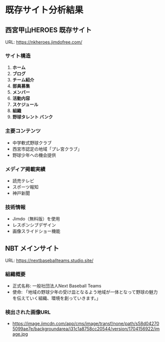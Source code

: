 # 既存サイト分析結果

## 西宮甲山HEROES 既存サイト
URL: https://nkheroes.jimdofree.com/

### サイト構造
1. **ホーム**
2. **ブログ**
3. **チーム紹介**
4. **部員募集**
5. **メンバー**
6. **活動内容**
7. **スケジュール**
8. **組織**
9. **野球タレント バンク**

### 主要コンテンツ
- 中学軟式野球クラブ
- 西宮市認定の地域「プレ宮クラブ」
- 野球少年への機会提供

### メディア掲載実績
- 読売テレビ
- スポーツ報知
- 神戸新聞

### 技術情報
- Jimdo（無料版）を使用
- レスポンシブデザイン
- 画像スライドショー機能

## NBT メインサイト
URL: https://nextbaseballteams.studio.site/

### 組織概要
- 正式名称: 一般社団法人Next Baseball Teams
- 使命: 「地域の野球少年の受け皿となるよう地域が一体となって野球の魅力を伝えていく組織、環境を創っていきます。」

### 検出された画像URL
- https://image.jimcdn.com/app/cms/image/transf/none/path/s58d042705099ae7e/backgroundarea/i31c1a8758cc20544/version/1704156922/image.jpg